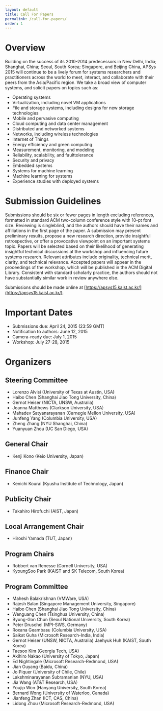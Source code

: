```yaml
---
layout: default
title: Call For Papers
permalink: /call-for-papers/
order: 1
---
```


# Overview

Building on the success of its 2010-2014
predecessors in New Delhi, India; Shanghai, China;
Seoul, South Korea; Singapore, and Beijing China, APSys 2015 will continue to be a lively
forum for systems researchers and practitioners across the world to meet, interact, and
collaborate with their peers from the Asia/Pacific region. We take a broad view of computer
systems, and solicit papers on topics such as:

* Operating systems
* Virtualization, including novel VM applications
* File and storage systems, including designs for new storage technologies
* Mobile and pervasive computing
* Cloud computing and data center management
* Distributed and networked systems
* Networks, including wireless technologies
* Internet of Things
* Energy efficiency and green computing
* Measurement, monitoring, and modeling
* Reliability, scalability, and faulttolerance
* Security and privacy
* Embedded systems
* Systems for machine learning
* Machine learning for systems
* Experience studies with deployed systems


# Submission Guidelines

Submissions should be six or fewer pages in length excluding references, formatted in
standard ACM two-column
conference style with 10-pt
font size. Reviewing is singleblind,
and the authors should have their names and affiliations in the first page of the paper. A
submission may present preliminary results, propose a new research direction, provide
insightful retrospective, or offer a provocative viewpoint on an important systems topic.
Papers will be selected based on their likelihood of generating insightful technical discussions
at the workshop and influencing future systems research. Relevant attributes include
originality, technical merit, clarity, and technical relevance. Accepted papers will appear in the
proceedings of the workshop, which will be published in the ACM Digital Library. Consistent
with standard scholarly practice, the authors should not have substantially similar work in
review anywhere else.

Submissions should be made online at [https://apsys15.kaist.ac.kr/](https://apsys15.kaist.ac.kr/).

# Important Dates

* Submissions due: April 24, 2015 (23:59 GMT)
* Notification to authors: June 12, 2015
* Camera-ready due: July 1, 2015
* Workshop: July 27-28, 2015

# Organizers

## Steering Committee

* Lorenzo Alvisi (University of Texas at Austin, USA)
* Haibo Chen (Shanghai Jiao Tong University, China)
* Gernot Heiser (NICTA, UNSW, Australia)
* Jeanna Matthews (Clarkson University, USA)
* Mahadev Satyanarayanan (Carnegie Mellon University, USA)
* Junfeng Yang (Columbia University, USA)
* Zheng Zhang (NYU Shanghai, China)
* Yuanyuan Zhou (UC San Diego, USA)

## General Chair
* Kenji Kono (Keio University, Japan)

## Finance Chair
* Kenichi Kourai (Kyushu Institute of Technology, Japan)

## Publicity Chair
* Takahiro Hirofuchi (AIST, Japan)

## Local Arrangement Chair
* Hiroshi Yamada (TUT, Japan)

## Program Chairs
* Robbert van Renesse (Cornell University, USA)
* KyoungSoo Park (KAIST and SK Telecom, South Korea)

## Program Committee
- Mahesh Balakrishnan (VMWare, USA)
- Rajesh Balan (Singapore Management University, Singapore)
- Haibo Chen (Shanghai Jiao Tong University, China)
- Wenguang Chen (Tsinghua University, China)
- Byung-Gon Chun (Seoul National University, South Korea)
- Peter Druschel (MPI-SWS, Germany)
- Roxana Geambasu (Columbia University, USA)
- Saikat Guha (Microsoft Research-India, India)
- Gernot Heiser (UNSW, NICTA, Australia) Jaehyuk Huh (KAIST, South Korea)
- Taesoo Kim (Georgia Tech, USA)
- Akihiro Nakao (University of Tokyo, Japan)
- Ed Nightingale (Microsoft Research-Redmond, USA)
- Jian Ouyang (Baidu, China)
- Jo Piquer (University of Chile, Chile)
- Lakshminarayanan Subramanian (NYU, USA)
- Jia Wang (AT&T Research, USA)
- Youjip Won (Hanyang University, South Korea)
- Bernard Wong (University of Waterloo, Canada)
- Jianfeng Zhan (ICT, CAS, China)
- Lidong Zhou (Microsoft Research-Redmond, USA)
